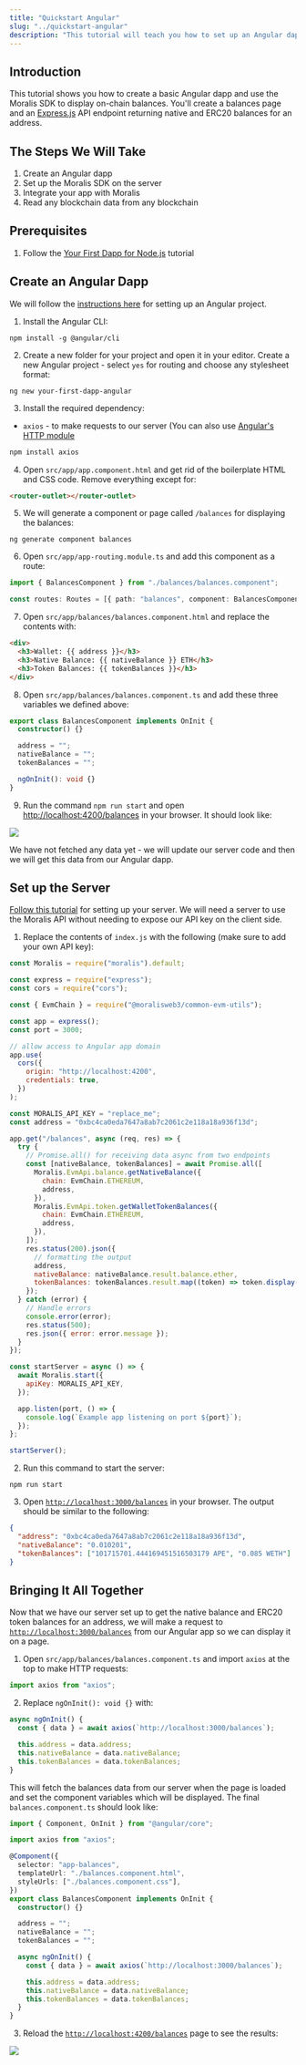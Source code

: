 ```yaml
---
title: "Quickstart Angular"
slug: "../quickstart-angular"
description: "This tutorial will teach you how to set up an Angular dapp that can query blockchain data such as NFTs, tokens, balances, transfers, transactions, and more from any Angular app."
---
```


## Introduction

This tutorial shows you how to create a basic Angular dapp and use the Moralis SDK to display on-chain balances. You'll create a balances page and an [Express.js](https://expressjs.com/) API endpoint returning native and ERC20 balances for an address.

## The Steps We Will Take

1. Create an Angular dapp
2. Set up the Moralis SDK on the server
3. Integrate your app with Moralis
4. Read any blockchain data from any blockchain

## Prerequisites

1. Follow the [Your First Dapp for Node.js](/web3-data-api/evm/quickstart-nodejs) tutorial

## Create an Angular Dapp

We will follow the [instructions here](https://angular.io/guide/setup-local) for setting up an Angular project.

1. Install the Angular CLI:

```shell
npm install -g @angular/cli
```

2. Create a new folder for your project and open it in your editor. Create a new Angular project - select `yes` for routing and choose any stylesheet format:

```shell
ng new your-first-dapp-angular
```

3. Install the required dependency:

- `axios` - to make requests to our server (You can also use [Angular's HTTP module](https://angular.io/guide/http)

```bash npm2yarn
npm install axios
```

4. Open `src/app/app.component.html` and get rid of the boilerplate HTML and CSS code. Remove everything except for:

```html
<router-outlet></router-outlet>
```

5. We will generate a component or page called `/balances` for displaying the balances:

```shell
ng generate component balances
```

6. Open `src/app/app-routing.module.ts` and add this component as a route:

```typescript TypeScript
import { BalancesComponent } from "./balances/balances.component";

const routes: Routes = [{ path: "balances", component: BalancesComponent }];
```

7. Open `src/app/balances/balances.component.html` and replace the contents with:

```html
<div>
  <h3>Wallet: {{ address }}</h3>
  <h3>Native Balance: {{ nativeBalance }} ETH</h3>
  <h3>Token Balances: {{ tokenBalances }}</h3>
</div>
```

8. Open `src/app/balances/balances.component.ts` and add these three variables we defined above:

```typescript
export class BalancesComponent implements OnInit {
  constructor() {}

  address = "";
  nativeBalance = "";
  tokenBalances = "";

  ngOnInit(): void {}
}
```

9. Run the command `npm run start` and open <http://localhost:4200/balances> in your browser. It should look like:

![](/img/content/6b15392-Angular_Your_First_Dapp_1.webp)

We have not fetched any data yet - we will update our server code and then we will get this data from our Angular dapp.

## Set up the Server

[Follow this tutorial](/web3-data-api/evm/quickstart-nodejs) for setting up your server. We will need a server to use the Moralis API without needing to expose our API key on the client side.

1. Replace the contents of `index.js` with the following (make sure to add your own API key):

```javascript
const Moralis = require("moralis").default;

const express = require("express");
const cors = require("cors");

const { EvmChain } = require("@moralisweb3/common-evm-utils");

const app = express();
const port = 3000;

// allow access to Angular app domain
app.use(
  cors({
    origin: "http://localhost:4200",
    credentials: true,
  })
);

const MORALIS_API_KEY = "replace_me";
const address = "0xbc4ca0eda7647a8ab7c2061c2e118a18a936f13d";

app.get("/balances", async (req, res) => {
  try {
    // Promise.all() for receiving data async from two endpoints
    const [nativeBalance, tokenBalances] = await Promise.all([
      Moralis.EvmApi.balance.getNativeBalance({
        chain: EvmChain.ETHEREUM,
        address,
      }),
      Moralis.EvmApi.token.getWalletTokenBalances({
        chain: EvmChain.ETHEREUM,
        address,
      }),
    ]);
    res.status(200).json({
      // formatting the output
      address,
      nativeBalance: nativeBalance.result.balance.ether,
      tokenBalances: tokenBalances.result.map((token) => token.display()),
    });
  } catch (error) {
    // Handle errors
    console.error(error);
    res.status(500);
    res.json({ error: error.message });
  }
});

const startServer = async () => {
  await Moralis.start({
    apiKey: MORALIS_API_KEY,
  });

  app.listen(port, () => {
    console.log(`Example app listening on port ${port}`);
  });
};

startServer();
```

2. Run this command to start the server:

```shell
npm run start
```

3. Open [`http://localhost:3000/balances`](http://localhost:3000/balances) in your browser. The output should be similar to the following:

```json
{
  "address": "0xbc4ca0eda7647a8ab7c2061c2e118a18a936f13d",
  "nativeBalance": "0.010201",
  "tokenBalances": ["101715701.444169451516503179 APE", "0.085 WETH"]
}
```

## Bringing It All Together

Now that we have our server set up to get the native balance and ERC20 token balances for an address, we will make a request to [`http://localhost:3000/balances`](http://localhost:3000/balances) from our Angular app so we can display it on a page.

1. Open `src/app/balances/balances.component.ts` and import `axios` at the top to make HTTP requests:

```typescript
import axios from "axios";
```

2. Replace `ngOnInit(): void {}` with:

```typescript
async ngOnInit() {
  const { data } = await axios(`http://localhost:3000/balances`);

  this.address = data.address;
  this.nativeBalance = data.nativeBalance;
  this.tokenBalances = data.tokenBalances;
}
```

This will fetch the balances data from our server when the page is loaded and set the component variables which will be displayed. The final `balances.component.ts` should look like:

```typescript
import { Component, OnInit } from "@angular/core";

import axios from "axios";

@Component({
  selector: "app-balances",
  templateUrl: "./balances.component.html",
  styleUrls: ["./balances.component.css"],
})
export class BalancesComponent implements OnInit {
  constructor() {}

  address = "";
  nativeBalance = "";
  tokenBalances = "";

  async ngOnInit() {
    const { data } = await axios(`http://localhost:3000/balances`);

    this.address = data.address;
    this.nativeBalance = data.nativeBalance;
    this.tokenBalances = data.tokenBalances;
  }
}
```

3. Reload the [`http://localhost:4200/balances`](http://localhost:4200/balances) page to see the results:

![](/img/content/8c0d856-Angular_Your_First_Dapp_2.webp)
